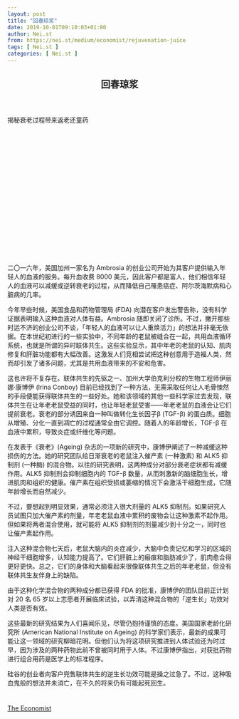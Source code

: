 ```yaml
---
layout: post
title: "回春琼浆"
date: 2019-10-01T09:10:03+01:00
author: Nei.st
from: https://nei.st/medium/economist/rejuvenation-juice
tags: [ Nei.st ]
categories: [ Nei.st ]
---
```


<article class="post-5606 post type-post status-publish format-standard hentry category-economist" id="post-5606">
 <header class="page-header medium Archives">
  <div class="page-header__image">
  </div>
  <div class="page-header__content">
   <h1 class="page-title text-align-center">
    回春琼浆
   </h1>
  </div>
 </header>
 <div class="entry-content aesop-entry-content" id="post-5606-content">
  <link as="font" crossorigin="anonymous" href="//cdn.jsdelivr.net/gh/0nd1jyU39XQ/_/glyph/font-face/0uIzqoZjSuJfvSBnvgXTcApMtcVhMcpr.woff" rel="preload" type="font/woff"/>
  <link as="font" crossorigin="anonymous" href="//cdn.jsdelivr.net/gh/0nd1jyU39XQ/_/glyph/font-face/1sTnSLZWDKucPX6SAk.woff" rel="preload" type="font/woff"/>
  <p class="blog-post__description">
   揭秘衰老过程带来返老还童药
  </p>
  <span id="more-5606">
  </span>
  <div class="navigation__primary-inner">
   <a class="economist__link-logo" href="//nei.st/medium/economist">
   </a>
  </div>
  <div class="container img component-image">
   <div class="aspectRatioPlaceholder" style="padding-bottom:56.25%;height: 0;">
    <div class="progressiveMedia" data-height="720" data-width="1280">
     <img alt="" class="progressiveMedia-image" data-src="https://cdn.jsdelivr.net/gh/0nd1jyU39XQ/_/img/1/e52bf525ly1g7ho52gzfpj20zk0k0tbw.jpg" src="https://cdn.jsdelivr.net/gh/0nd1jyU39XQ/_/img/1/e52bf525ly1g7ho52gzfpj20zk0k0tbw.jpg"/>
    </div>
   </div>
  </div>
  <p>
   二〇一六年，美国加州一家名为 Ambrosia 的创业公司开始为其客户提供输入年轻人的血液的服务。每升血收费 8000 美元，因此客户都是富人，他们相信年轻人的血液可以减缓或逆转衰老的过程，从而降低自己罹患癌症、阿尔茨海默病和心脏病的几率。
  </p>
  <p>
   今年早些时候，美国食品和药物管理局 (FDA) 向潜在客户发出警告称，没有科学证据表明输入这种血液对人体有益。Ambrosia 随即关闭了诊所。不过，撇开那些时运不济的创业公司不谈，「年轻人的血液可以让人重焕活力」的想法并非毫无依据。在本世纪初进行的一些实验中，不同年龄的老鼠被缝合在一起，共用血液循环系统，也就是所谓的异时联体共生。这些实验显示，其中年老的老鼠的认知、肌肉修复和肝脏功能都有大幅改善。这激发人们竞相尝试把这种创意用于造福人类，然而却引发了诸多问题，尤其是共用血液带来的不安和危害。
  </p>
  <p>
   这也许将不复存在。联体共生的先驱之一、加州大学伯克利分校的生物工程师伊丽娜·康博伊 (Irina Conboy) 目前已经找到了一种方法，无需采取任何让人毛骨悚然的手段便能获得联体共生的一些好处。她和该领域的其他一些科学家过去发现，联体共生在让年老老鼠受益的同时，也让年轻老鼠受害——年老老鼠的血液会让它们提前衰老。衰老的部分诱因来自一种叫做转化生长因子β (TGF-β) 的蛋白质。细胞从增殖、分化一直到凋亡的过程通常全由它调控。随着人的年龄增长，TGF-β 在血液中累积，导致炎症或纤维化等问题。
  </p>
  <p>
   在发表于《衰老》(Ageing) 杂志的一项新的研究中，康博伊阐述了一种减缓这种损伤的方法。她的研究团队给日渐衰老的老鼠注入催产素 (一种激素) 和 ALK5 抑制剂 (一种酶) 的混合物。以往的研究表明，这两种成分对部分衰老症状都有减缓作用。ALK5 抑制剂会抑制细胞内的 TGF-β 数量，从而刺激新的脑细胞生长，增进肌肉和组织的健康。催产素在组织受损或萎缩的情况下会激活干细胞生成，它随年龄增长而自然减少。
  </p>
  <p>
   不过，要想起到明显效果，通常必须注入很大剂量的 ALK5 抑制剂。如果研究人员试图只加大催产素的剂量，年老老鼠血液中累积的废物会让这种激素不起作用。但如果将两者混合使用，就可能将 ALK5 抑制剂的剂量减少到十分之一，同时也让催产素起作用。
  </p>
  <div class="code-block code-block-1" style="margin: 8px 0; clear: both;">
   <div class="container ads_KbHEVhh8Rw">
    <div class="card card--blog post-sidebar">
     <div class="card-body">
      <div class="logo_ngcontent-kty-0">
      </div>
      <div class="iframe-blocker U6XAMK63Vh00WqvF2BacIQ">
       <div class="background-h60B">
       </div>
       <div class="WumZiPCS4MeMw4pxQ">
       </div>
      </div>
     </div>
     <div class="card-footer">
      <div class="card-footer-wrapper" layout="row bottom-left">
      </div>
     </div>
    </div>
   </div>
  </div>
  <p>
   注入这种混合物七天后，老鼠大脑内的炎症减少，大脑中负责记忆和学习的区域的神经干细胞增多，认知能力提高了。它们肝脏上的瘢痕和脂肪减少了，肌肉愈合得更好更快。总之，它们的身体和大脑看起来很像联体共生之后的年老老鼠，但没有联体共生友伴身上的缺陷。
  </p>
  <p>
   由于这种化学混合物的两种成分都已获得 FDA 的批准，康博伊的团队目前正计划对 20 名 65 岁以上志愿者开展临床试验，以弄清这种混合物的「逆生长」功效对人类是否有效。
  </p>
  <p>
   这些最新的研究结果为人们喜闻乐见，尽管仍抱持谨慎的态度。美国国家老龄化研究所 (American National Institute on Ageing) 的科学家们表示，最新的成果可能让这一领域的研究柳暗花明。但他们认为将这项研究推进到人体试验还为时过早，因为涉及的两种药物此前不曾被同时用于人体。不过康博伊指出，对获批药物进行组合用药是医学上的标准程序。
  </p>
  <p>
   硅谷的创业者向客户兜售联体共生的逆生长功效可能是操之过急了。不过，这种吸血鬼般的想法并未消亡，在不久的将来仍有可能起死回生。
  </p>
  <div class="container ag ah">
   <div class="fe n el">
    <a class="dt du bn bo bp bq br bs bt bu dv dw bx by dx dy" href="https://nei.st/medium/economist?source=https://www.economist.com/science-and-technology/2019/09/12/uncovering-how-the-body-ages-is-leading-to-drugs-to-reverse-it">
     <div class="c ff fg ag ah fh el fi fj ce fk fl fm fn fo fp fq fr fs ft fu">
      <div class="bs em en eo ep eq fv ah fw fg ag bm eu fx q fy fz p ac">
      </div>
     </div>
    </a>
   </div>
  </div>
  <div class="code-block code-block-2" style="margin: 8px 0; clear: both;">
   <br/>
   <div class="container ads_KbHEVhh8Rw">
    <div class="card card--blog post-sidebar">
     <div class="card-body">
      <div class="logo_ngcontent-kty-0">
      </div>
      <div class="iframe-blocker U6XAMK63Vh00WqvF2BacIQ">
       <div class="background-h60B">
       </div>
       <div class="WumZiPCS4MeMw4pxQ">
       </div>
      </div>
     </div>
     <div class="card-footer">
      <div class="card-footer-wrapper" layout="row bottom-left">
      </div>
     </div>
    </div>
   </div>
  </div>
 </div>
 <footer class="entry-footer">
  <div class="categories icon-link">
   <a href="https://nei.st/category/medium/economist" rel="category tag">
    The Economist
   </a>
  </div>
 </footer>
</article>

